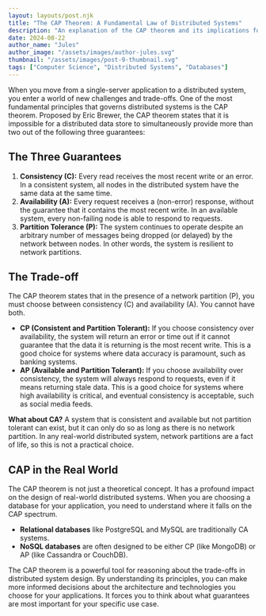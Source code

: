 ```yaml
---
layout: layouts/post.njk
title: "The CAP Theorem: A Fundamental Law of Distributed Systems"
description: "An explanation of the CAP theorem and its implications for designing and choosing distributed data stores."
date: 2024-08-22
author_name: "Jules"
author_image: "/assets/images/author-jules.svg"
thumbnail: "/assets/images/post-9-thumbnail.svg"
tags: ["Computer Science", "Distributed Systems", "Databases"]
---
```


When you move from a single-server application to a distributed system, you enter a world of new challenges and trade-offs. One of the most fundamental principles that governs distributed systems is the CAP theorem. Proposed by Eric Brewer, the CAP theorem states that it is impossible for a distributed data store to simultaneously provide more than two out of the following three guarantees:

## The Three Guarantees

1.  **Consistency (C):** Every read receives the most recent write or an error. In a consistent system, all nodes in the distributed system have the same data at the same time.
2.  **Availability (A):** Every request receives a (non-error) response, without the guarantee that it contains the most recent write. In an available system, every non-failing node is able to respond to requests.
3.  **Partition Tolerance (P):** The system continues to operate despite an arbitrary number of messages being dropped (or delayed) by the network between nodes. In other words, the system is resilient to network partitions.

## The Trade-off

The CAP theorem states that in the presence of a network partition (P), you must choose between consistency (C) and availability (A). You cannot have both.

*   **CP (Consistent and Partition Tolerant):** If you choose consistency over availability, the system will return an error or time out if it cannot guarantee that the data it is returning is the most recent write. This is a good choice for systems where data accuracy is paramount, such as banking systems.
*   **AP (Available and Partition Tolerant):** If you choose availability over consistency, the system will always respond to requests, even if it means returning stale data. This is a good choice for systems where high availability is critical, and eventual consistency is acceptable, such as social media feeds.

**What about CA?** A system that is consistent and available but not partition tolerant can exist, but it can only do so as long as there is no network partition. In any real-world distributed system, network partitions are a fact of life, so this is not a practical choice.

## CAP in the Real World

The CAP theorem is not just a theoretical concept. It has a profound impact on the design of real-world distributed systems. When you are choosing a database for your application, you need to understand where it falls on the CAP spectrum.

*   **Relational databases** like PostgreSQL and MySQL are traditionally CA systems.
*   **NoSQL databases** are often designed to be either CP (like MongoDB) or AP (like Cassandra or CouchDB).

The CAP theorem is a powerful tool for reasoning about the trade-offs in distributed system design. By understanding its principles, you can make more informed decisions about the architecture and technologies you choose for your applications. It forces you to think about what guarantees are most important for your specific use case.
